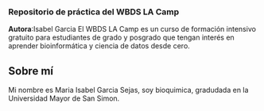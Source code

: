 ### Repositorio de práctica del WBDS LA Camp

**Autora**:Isabel Garcia
El WBDS LA Camp es un curso de formación intensivo gratuito para estudiantes de grado y posgrado que tengan interés en aprender bioinformática y ciencia de datos desde cero.

## Sobre mí
Mi nombre es Maria Isabel Garcia Sejas, soy bioquimica, gradudada en la Universidad Mayor de San Simon.

